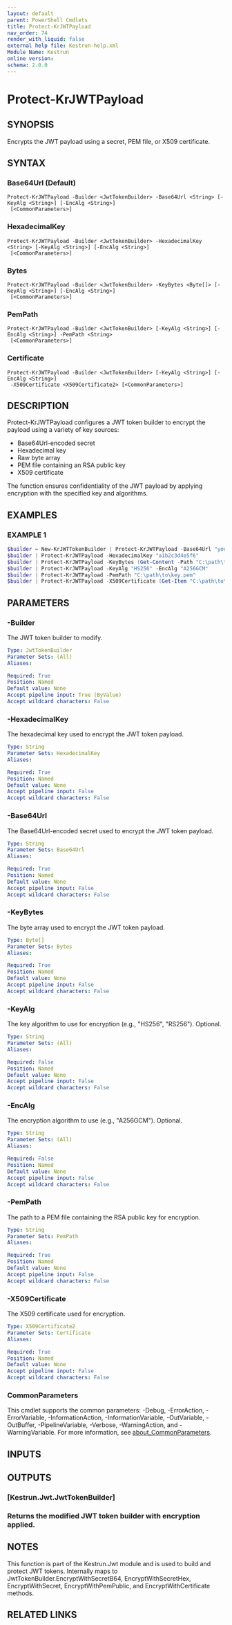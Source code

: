 ```yaml
---
layout: default
parent: PowerShell Cmdlets
title: Protect-KrJWTPayload
nav_order: 74
render_with_liquid: false
external help file: Kestrun-help.xml
Module Name: Kestrun
online version:
schema: 2.0.0
---
```


# Protect-KrJWTPayload

## SYNOPSIS
Encrypts the JWT payload using a secret, PEM file, or X509 certificate.

## SYNTAX

### Base64Url (Default)
```
Protect-KrJWTPayload -Builder <JwtTokenBuilder> -Base64Url <String> [-KeyAlg <String>] [-EncAlg <String>]
 [<CommonParameters>]
```

### HexadecimalKey
```
Protect-KrJWTPayload -Builder <JwtTokenBuilder> -HexadecimalKey <String> [-KeyAlg <String>] [-EncAlg <String>]
 [<CommonParameters>]
```

### Bytes
```
Protect-KrJWTPayload -Builder <JwtTokenBuilder> -KeyBytes <Byte[]> [-KeyAlg <String>] [-EncAlg <String>]
 [<CommonParameters>]
```

### PemPath
```
Protect-KrJWTPayload -Builder <JwtTokenBuilder> [-KeyAlg <String>] [-EncAlg <String>] -PemPath <String>
 [<CommonParameters>]
```

### Certificate
```
Protect-KrJWTPayload -Builder <JwtTokenBuilder> [-KeyAlg <String>] [-EncAlg <String>]
 -X509Certificate <X509Certificate2> [<CommonParameters>]
```

## DESCRIPTION
Protect-KrJWTPayload configures a JWT token builder to encrypt the payload using a variety of key sources:
- Base64Url-encoded secret
- Hexadecimal key
- Raw byte array
- PEM file containing an RSA public key
- X509 certificate

The function ensures confidentiality of the JWT payload by applying encryption with the specified key and algorithms.

## EXAMPLES

### EXAMPLE 1
```powershell
$builder = New-KrJWTTokenBuilder | Protect-KrJWTPayload -Base64Url "your_base64_url_secret"
$builder | Protect-KrJWTPayload -HexadecimalKey "a1b2c3d4e5f6"
$builder | Protect-KrJWTPayload -KeyBytes (Get-Content -Path "C:\path\to\key.bin" -Encoding Byte)
$builder | Protect-KrJWTPayload -KeyAlg "HS256" -EncAlg "A256GCM"
$builder | Protect-KrJWTPayload -PemPath "C:\path\to\key.pem"
$builder | Protect-KrJWTPayload -X509Certificate (Get-Item "C:\path\to\certificate.pfx")
```

## PARAMETERS

### -Builder
The JWT token builder to modify.

```yaml
Type: JwtTokenBuilder
Parameter Sets: (All)
Aliases:

Required: True
Position: Named
Default value: None
Accept pipeline input: True (ByValue)
Accept wildcard characters: False
```

### -HexadecimalKey
The hexadecimal key used to encrypt the JWT token payload.

```yaml
Type: String
Parameter Sets: HexadecimalKey
Aliases:

Required: True
Position: Named
Default value: None
Accept pipeline input: False
Accept wildcard characters: False
```

### -Base64Url
The Base64Url-encoded secret used to encrypt the JWT token payload.

```yaml
Type: String
Parameter Sets: Base64Url
Aliases:

Required: True
Position: Named
Default value: None
Accept pipeline input: False
Accept wildcard characters: False
```

### -KeyBytes
The byte array used to encrypt the JWT token payload.

```yaml
Type: Byte[]
Parameter Sets: Bytes
Aliases:

Required: True
Position: Named
Default value: None
Accept pipeline input: False
Accept wildcard characters: False
```

### -KeyAlg
The key algorithm to use for encryption (e.g., "HS256", "RS256").
Optional.

```yaml
Type: String
Parameter Sets: (All)
Aliases:

Required: False
Position: Named
Default value: None
Accept pipeline input: False
Accept wildcard characters: False
```

### -EncAlg
The encryption algorithm to use (e.g., "A256GCM").
Optional.

```yaml
Type: String
Parameter Sets: (All)
Aliases:

Required: False
Position: Named
Default value: None
Accept pipeline input: False
Accept wildcard characters: False
```

### -PemPath
The path to a PEM file containing the RSA public key for encryption.

```yaml
Type: String
Parameter Sets: PemPath
Aliases:

Required: True
Position: Named
Default value: None
Accept pipeline input: False
Accept wildcard characters: False
```

### -X509Certificate
The X509 certificate used for encryption.

```yaml
Type: X509Certificate2
Parameter Sets: Certificate
Aliases:

Required: True
Position: Named
Default value: None
Accept pipeline input: False
Accept wildcard characters: False
```

### CommonParameters
This cmdlet supports the common parameters: -Debug, -ErrorAction, -ErrorVariable, -InformationAction, -InformationVariable, -OutVariable, -OutBuffer, -PipelineVariable, -Verbose, -WarningAction, and -WarningVariable. For more information, see [about_CommonParameters](http://go.microsoft.com/fwlink/?LinkID=113216).

## INPUTS

## OUTPUTS

### [Kestrun.Jwt.JwtTokenBuilder]
### Returns the modified JWT token builder with encryption applied.
## NOTES
This function is part of the Kestrun.Jwt module and is used to build and protect JWT tokens.
Internally maps to JwtTokenBuilder.EncryptWithSecretB64, EncryptWithSecretHex, EncryptWithSecret,
EncryptWithPemPublic, and EncryptWithCertificate methods.

## RELATED LINKS

